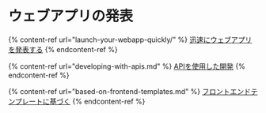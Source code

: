 # ウェブアプリの発表

{% content-ref url="launch-your-webapp-quickly/" %}
[迅速にウェブアプリを発表する](launch-your-webapp-quickly/)
{% endcontent-ref %}

{% content-ref url="developing-with-apis.md" %}
[APIを使用した開発](developing-with-apis.md)
{% endcontent-ref %}

{% content-ref url="based-on-frontend-templates.md" %}
[フロントエンドテンプレートに基づく](based-on-frontend-templates.md)
{% endcontent-ref %}
